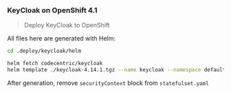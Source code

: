 ### KeyCloak on OpenShift 4.1

> Deploy KeyCloak to OpenShift

All files here are generated with Helm:

```bash
cd .deploy/keycloak/helm

helm fetch codecentric/keycloak
helm template ./keycloak-4.14.1.tgz --name keycloak --namespace default --values values-os.yaml --output-dir generated
```

After generation, remove `securityContext` block from `statefulset.yaml`
